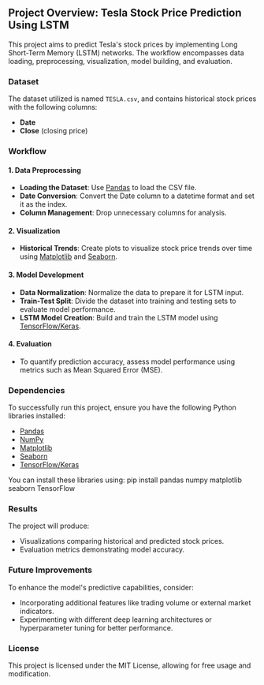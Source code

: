 ## Project Overview: Tesla Stock Price Prediction Using LSTM

This project aims to predict Tesla's stock prices by implementing Long Short-Term Memory (LSTM) networks. The workflow encompasses data loading, preprocessing, visualization, model building, and evaluation. 

### **Dataset**

The dataset utilized is named `TESLA.csv`, and contains historical stock prices with the following columns:
- **Date**
- **Close** (closing price)

### **Workflow**

#### **1. Data Preprocessing**
- **Loading the Dataset**: Use [Pandas](https://pandas.pydata.org/) to load the CSV file.
- **Date Conversion**: Convert the Date column to a datetime format and set it as the index.
- **Column Management**: Drop unnecessary columns for analysis.

#### **2. Visualization**
- **Historical Trends**: Create plots to visualize stock price trends over time using [Matplotlib](https://matplotlib.org/) and [Seaborn](https://seaborn.pydata.org/).

#### **3. Model Development**
- **Data Normalization**: Normalize the data to prepare it for LSTM input.
- **Train-Test Split**: Divide the dataset into training and testing sets to evaluate model performance.
- **LSTM Model Creation**: Build and train the LSTM model using [TensorFlow/Keras](https://www.tensorflow.org/).

#### **4. Evaluation**
- To quantify prediction accuracy, assess model performance using metrics such as Mean Squared Error (MSE).

### **Dependencies**

To successfully run this project, ensure you have the following Python libraries installed:
- [Pandas](https://pandas.pydata.org/)
- [NumPy](https://numpy.org/)
- [Matplotlib](https://matplotlib.org/)
- [Seaborn](https://seaborn.pydata.org/)
- [TensorFlow/Keras](https://www.tensorflow.org/)

You can install these libraries using:
pip install pandas numpy matplotlib seaborn TensorFlow

### **Results**

The project will produce:
- Visualizations comparing historical and predicted stock prices.
- Evaluation metrics demonstrating model accuracy.

### **Future Improvements**
To enhance the model's predictive capabilities, consider:
- Incorporating additional features like trading volume or external market indicators.
- Experimenting with different deep learning architectures or hyperparameter tuning for better performance.

### **License**

This project is licensed under the MIT License, allowing for free usage and modification.

